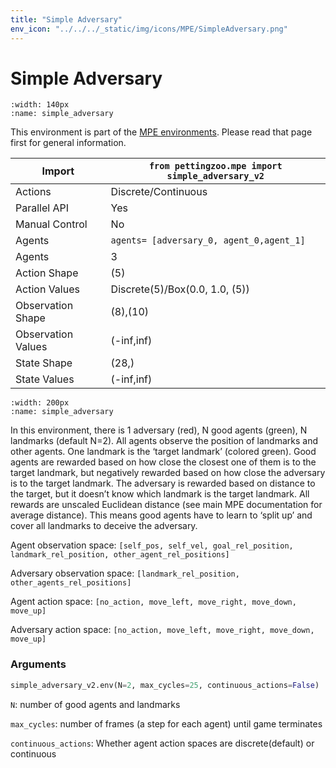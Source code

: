 ```yaml
---
title: "Simple Adversary"
env_icon: "../../../_static/img/icons/MPE/SimpleAdversary.png"
---
```


# Simple Adversary

```{figure} mpe_simple_adversary.gif 
:width: 140px
:name: simple_adversary
```

This environment is part of the <a href='..'>MPE environments</a>. Please read that page first for general information.

| Import             | `from pettingzoo.mpe import simple_adversary_v2` |
|--------------------|--------------------------------------------------|
| Actions            | Discrete/Continuous                              |
| Parallel API       | Yes                                              |
| Manual Control     | No                                               |
| Agents             | `agents= [adversary_0, agent_0,agent_1]`         |
| Agents             | 3                                                |
| Action Shape       | (5)                                              |
| Action Values      | Discrete(5)/Box(0.0, 1.0, (5))                   |
| Observation Shape  | (8),(10)                                         |
| Observation Values | (-inf,inf)                                       |
| State Shape        | (28,)                                            |
| State Values       | (-inf,inf)                                       |

```{figure} ../../_static/img/aec/mpe_simple_adversary_aec.svg
:width: 200px
:name: simple_adversary
```

In this environment, there is 1 adversary (red), N good agents (green), N landmarks (default N=2). All agents observe the position of landmarks and other agents. One landmark is the ‘target landmark’ (colored green). Good agents are rewarded based on how close the closest one of them is to the target landmark, but negatively rewarded based on how close the adversary is to the target landmark. The adversary is rewarded based on distance to the target, but it doesn’t know which landmark is the target landmark. All rewards are unscaled Euclidean distance (see main MPE documentation for average distance). This means good agents have to learn to ‘split up’ and cover all landmarks to deceive the adversary.

Agent observation space: `[self_pos, self_vel, goal_rel_position, landmark_rel_position, other_agent_rel_positions]`

Adversary observation space: `[landmark_rel_position, other_agents_rel_positions]`

Agent action space: `[no_action, move_left, move_right, move_down, move_up]`

Adversary action space: `[no_action, move_left, move_right, move_down, move_up]`

### Arguments

``` python
simple_adversary_v2.env(N=2, max_cycles=25, continuous_actions=False)
```



`N`:  number of good agents and landmarks

`max_cycles`:  number of frames (a step for each agent) until game terminates

`continuous_actions`: Whether agent action spaces are discrete(default) or continuous
